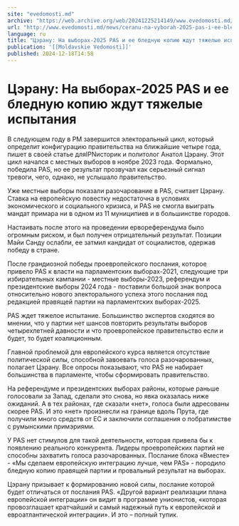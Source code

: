 ```yaml
---
site: "evedomosti.md"
archive: "https://web.archive.org/web/20241225214149/www.evedomosti.md/news/ceranu-na-vyborah-2025-pas-i-ee-blednuyu-kopiyu-zhdut-tyazhe"
url: "http://www.evedomosti.md/news/ceranu-na-vyborah-2025-pas-i-ee-blednuyu-kopiyu-zhdut-tyazhe"
language: ru
title: "Цэрану: На выборах-2025 PAS и ее бледную копию ждут тяжелые испытания"
publication: '[[Moldavskie Vedomosti]]'
published: 2024-12-18T14:58
---
```


# Цэрану: На выборах-2025 PAS и ее бледную копию ждут тяжелые испытания

В следующем году в РМ завершится электоральный цикл, который определит конфигурацию правительства на ближайшие четыре года, пишет в своей статье дляIPNисторик и политолог Анатол Цэрану. Этот цикл начался с местных выборов в ноябре 2023 года. Формально, победила PAS, но ее результат прозвучал как серьезный сигнал тревоги, чего, однако, не услышало правительство.

Уже местные выборы показали разочарование в PAS, считает Цэрану. Ставка на европейскую повестку недостаточна в условиях экономического и социального кризиса, и PAS не смогла выиграть мандат примара ни в одном из 11 муниципиев и в большинстве городов.

Настаивать после этого на проведении ервореферендума было огромным риском, и был получен отрицательный результат. Позиции Майи Санду ослабли, ее затмил кандидат от социалистов, одержав победу в стране.

После грандиозной победы проевропейского послания, которое привело PAS к власти на парламентских выборах-2021, следующие три избирательных кампании - местные выборы-2023, референдум и президентские выборы 2024 года - поставили большой знак вопроса относительно нового электорального успеха этого послания под редакцией правящей партии на парламентских выборах-2025.

PAS ждет тяжелое испытание. Большинство экспертов сходятся во мнении, что у партии нет шансов повторить результаты выборов четырехлетней давности и что проевропейское правительство если и будет, то будет коалиционным.

Главной проблемой для европейского курса является отсутствие политической силы, способной завоевать голоса разочарованных, полагает Цэрану. Все опросы показывают, что PAS не набирает большинства в парламенте, чтобы сформировать правительство.

На референдуме и президентских выборах районы, которые раньше голосовали за Запад, сделали это снова, но явка оказалась ниже ожиданий. А в тех районах, где сказали «нет», голоса были адресованы скорее PAS. И это «нет» произнесли на границе вдоль Прута, где получили много средств от ЕС и заключили соглашения о побратимстве с румынскими примэриями.

У PAS нет стимулов для такой деятельности, которая привела бы к появлению реального конкурента. Лидеры проевропейских партий не способны захватить голоса разочарованных. Послание блока «Вместе» - «Мы сделаем европейскую интеграцию лучше, чем PAS» - породило бледную копию правящей партии и провальный результат на выборах.

Цэрану призывает к формированию новой силы, послание которой будет отличаться от послания PAS. «Другой вариант реализации плана европейской интеграции» он видит в программе унионистов, «которая провозглашает кратчайший и самый надежный путь к европейской и евроатлантической интеграции». И это – полный тупик.